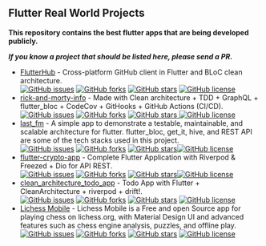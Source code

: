 ## Flutter Real World Projects
**This repository contains the best flutter apps that are being developed publicly.**

***If you know a project that should be listed here, please send a PR.***
- [FlutterHub](https://github.com/khoren93/FlutterHub) - Cross-platform GitHub client in Flutter and BLoC clean architecture.</br>
  <a href="https://github.com/khoren93/FlutterHub/issues"><img alt="GitHub issues" src="https://img.shields.io/github/issues/khoren93/FlutterHub"></a> <a href="https://github.com/khoren93/FlutterHub/network"><img alt="GitHub forks" src="https://img.shields.io/github/forks/khoren93/FlutterHub?color=important"></a> <a href="https://github.com/khoren93/FlutterHub/stargazers"><img alt="GitHub stars" src="https://img.shields.io/github/stars/khoren93/FlutterHub"></a> <a href="https://github.com/khoren93/FlutterHub/blob/main/LICENSE"><img alt="GitHub license" src="https://img.shields.io/github/license/khoren93/FlutterHub"></a>
- [rick-and-morty-info](https://github.com/vedartm/rick-and-morty-info) - Made with Clean architecture + TDD + GraphQL + flutter_bloc + CodeCov + GitHooks + GitHub Actions (CI/CD).</br>
  <a href="https://github.com/vedartm/rick-and-morty-info/issues"><img alt="GitHub issues" src="https://img.shields.io/github/issues/vedartm/rick-and-morty-info"></a> <a href="https://github.com/vedartm/rick-and-morty-info/network"><img alt="GitHub forks" src="https://img.shields.io/github/forks/vedartm/rick-and-morty-info?color=important"></a> <a href="https://github.com/vedartm/rick-and-morty-info/stargazers"><img alt="GitHub stars" src="https://img.shields.io/github/stars/vedartm/rick-and-morty-info"> </a><a href="https://github.com/vedartm/rick-and-morty-info/blob/develop/LICENSE"><img alt="GitHub license" src="https://img.shields.io/github/license/vedartm/rick-and-morty-info"></a>
- [last_fm](https://github.com/elias8/last_fm) - A simple app to demonstrate a testable, maintainable, and scalable architecture for flutter. flutter_bloc, get_it, hive, and REST API are some of the tech stacks used in this project.</br>
  <a href="https://github.com/elias8/last_fm/issues"><img alt="GitHub issues" src="https://img.shields.io/github/issues/elias8/last_fm"></a> <a href="https://github.com/elias8/last_fm/network"><img alt="GitHub forks" src="https://img.shields.io/github/forks/elias8/last_fm?color=important"></a> <a href="https://github.com/elias8/last_fm/stargazers"><img alt="GitHub stars" src="https://img.shields.io/github/stars/elias8/last_fm"></a><a href="https://github.com/elias8/last_fm/blob/dev/LICENSE"><img alt="GitHub license" src="https://img.shields.io/github/license/elias8/last_fm"></a>
- [flutter-crypto-app](https://github.com/salvadordeveloper/flutter-crypto-app) - Complete Flutter Application with Riverpod & Freezed + Dio for API REST.</br>
  <a href="https://github.com/salvadordeveloper/flutter-crypto-app/issues"><img alt="GitHub issues" src="https://img.shields.io/github/issues/salvadordeveloper/flutter-crypto-app"></a> <a href="https://github.com/salvadordeveloper/flutter-crypto-app/network"><img alt="GitHub forks" src="https://img.shields.io/github/forks/salvadordeveloper/flutter-crypto-app?color=important"></a> <a href="https://github.com/salvadordeveloper/flutter-crypto-app/stargazers"><img alt="GitHub stars" src="https://img.shields.io/github/stars/salvadordeveloper/flutter-crypto-app"></a><a href="https://github.com/salvadordeveloper/flutter-crypto-app/blob/dev/LICENSE"><img alt="GitHub license" src="https://img.shields.io/github/license/salvadordeveloper/flutter-crypto-app"></a>
- [clean_architecture_todo_app](https://github.com/rodydavis/clean_architecture_todo_app) - Todo App with Flutter + CleanArchitecture + riverpod + drift!.</br>
  <a href="https://github.com/rodydavis/clean_architecture_todo_app/issues"><img alt="GitHub issues" src="https://img.shields.io/github/issues/rodydavis/clean_architecture_todo_app"></a> <a href="https://github.com/rodydavis/clean_architecture_todo_app/network"><img alt="GitHub forks" src="https://img.shields.io/github/forks/rodydavis/clean_architecture_todo_app?color=important"></a> <a href="https://github.com/rodydavis/clean_architecture_todo_app/stargazers"><img alt="GitHub stars" src="https://img.shields.io/github/stars/rodydavis/clean_architecture_todo_app"></a> <a href="https://github.com/rodydavis/clean_architecture_todo_app/blob/master/LICENSE.md"><img alt="GitHub license" src="https://img.shields.io/github/license/rodydavis/clean_architecture_todo_app"></a>
- [Lichess Mobile](https://github.com/lichess-org/mobile) - Lichess Mobile is a Free and open Source app for playing chess on lichess.org, with Material Design UI and advanced features such as chess engine analysis, puzzles, and offline play.</br> <a href="https://github.com/lichess-org/mobile/issues"><img alt="GitHub issues" src="https://img.shields.io/github/issues/lichess-org/mobile"></a> <a href="https://github.com/lichess-org/mobile/network"><img alt="GitHub forks" src="https://img.shields.io/github/forks/lichess-org/mobile?color=important"></a> <a href="https://github.com/lichess-org/mobile/stargazers"><img alt="GitHub stars" src="https://img.shields.io/github/stars/lichess-org/mobile"></a> <a href="https://github.com/lichess-org/mobile/blob/master/LICENSE"><img alt="GitHub license" src="https://img.shields.io/github/license/lichess-org/mobile"></a>
